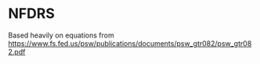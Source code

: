# NFDRS
Based heavily on equations from https://www.fs.fed.us/psw/publications/documents/psw_gtr082/psw_gtr082.pdf 
